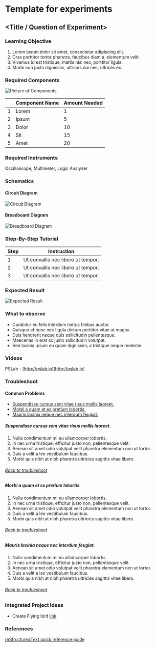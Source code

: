Template for experiments
========================

## <Title / Question of Experiment>

### Learning Objective

1.  Lorem ipsum dolor sit amet, consectetur adipiscing elit.
2.  Cras porttitor tortor pharetra, faucibus diam a, elementum velit.
3.  Vivamus id est tristique, mattis nisl nec, porttitor ligula.
4.  Morbi non justo dignissim, ultrices dui nec, ultrices ex.

### Required Components

![Picture of Components](http://via.placeholder.com/512?text=Picture%20Of%20Components)

|   | Component Name | Amount Needed |
|---|----------------|---------------|
| 1 | Lorem | 1	 |
| 2 | Ipsum | 5  |
| 3 | Dolor | 10 |
| 4 | Sit 	| 15 |
| 5 | Amet	| 20 |

### Required Instruments

Oscilloscope, Multimeter, Logic Analyzer

### Schematics

#### Circuit Diagram

![Circuit Diagram](http://via.placeholder.com/1024x512?text=Circuit+Diagram)

#### Breadboard Diagram

![Breadboard Diagram](http://via.placeholder.com/1024x512?text=Breadboard+Diagram)

### Step-By-Step Tutorial

| Step  | Instruction                        |
| ----- | ---------------------------------- |
| 1     | Ut convallis nec libero ut tempor. |
| 2     | Ut convallis nec libero ut tempor. |
| 3     | Ut convallis nec libero ut tempor. |


### Expected Result

![Expected Result](http://via.placeholder.com/1024x512?text=Expected+Result)

### What to observe

- Curabitur eu felis interdum metus finibus auctor.
- Quisque et nunc nec ligula dictum porttitor vitae ut magna.
- Duis hendrerit neque quis sollicitudin pellentesque.
- Maecenas in erat ac justo sollicitudin volutpat.
- Sed lacinia ipsum eu quam dignissim, a tristique neque molestie.

### Videos

PSLab - [http://pslab.io](http://pslab.io)

### Troubleshoot

#### Common Problems

* [Suspendisse cursus sem vitae risus mollis laoreet.](#troubleshoot_1)
* [Morbi a quam et ex pretium lobortis.](#troubleshoot_2)
* [Mauris lacinia neque nec interdum feugiat.](#troubleshoot_3)

##### Suspendisse cursus sem vitae risus mollis laoreet.

1. Nulla condimentum mi eu ullamcorper lobortis.
2. In nec urna tristique, efficitur justo non, pellentesque velit.
3. Aenean sit amet odio volutpat velit pharetra elementum non ut tortor.
4. Duis a velit a leo vestibulum faucibus.
5. Morbi quis nibh at nibh pharetra ultricies sagittis vitae libero.

###### [Back to troubleshoot](#troubleshoot)

##### Morbi a quam et ex pretium lobortis.

1. Nulla condimentum mi eu ullamcorper lobortis.
2. In nec urna tristique, efficitur justo non, pellentesque velit.
3. Aenean sit amet odio volutpat velit pharetra elementum non ut tortor.
4. Duis a velit a leo vestibulum faucibus.
5. Morbi quis nibh at nibh pharetra ultricies sagittis vitae libero.

###### [Back to troubleshoot](#troubleshoot)

##### Mauris lacinia neque nec interdum feugiat.

1. Nulla condimentum mi eu ullamcorper lobortis.
2. In nec urna tristique, efficitur justo non, pellentesque velit.
3. Aenean sit amet odio volutpat velit pharetra elementum non ut tortor.
4. Duis a velit a leo vestibulum faucibus.
5. Morbi quis nibh at nibh pharetra ultricies sagittis vitae libero.

###### [Back to troubleshoot](#troubleshoot)

### Integrated Project Ideas

* Create Flying bird [link](https://google.co.in)

### References

[reStructuredText quick reference guide](http://docutils.sourceforge.net/docs/user/rst/quickref.html)
